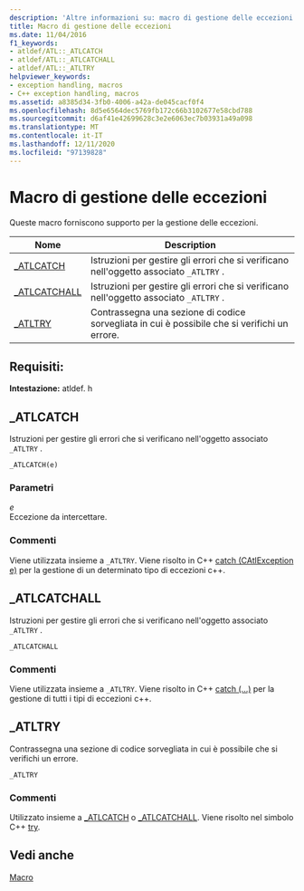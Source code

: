 ```yaml
---
description: 'Altre informazioni su: macro di gestione delle eccezioni'
title: Macro di gestione delle eccezioni
ms.date: 11/04/2016
f1_keywords:
- atldef/ATL::_ATLCATCH
- atldef/ATL::_ATLCATCHALL
- atldef/ATL::_ATLTRY
helpviewer_keywords:
- exception handling, macros
- C++ exception handling, macros
ms.assetid: a8385d34-3fb0-4006-a42a-de045cacf0f4
ms.openlocfilehash: 8d5e6564dec5769fb172c66b3102677e58cbd788
ms.sourcegitcommit: d6af41e42699628c3e2e6063ec7b03931a49a098
ms.translationtype: MT
ms.contentlocale: it-IT
ms.lasthandoff: 12/11/2020
ms.locfileid: "97139828"
---
```

# <a name="exception-handling-macros"></a>Macro di gestione delle eccezioni

Queste macro forniscono supporto per la gestione delle eccezioni.

|Nome|Description|
|-|-|
|[_ATLCATCH](#_atlcatch)|Istruzioni per gestire gli errori che si verificano nell'oggetto associato `_ATLTRY` .|
|[_ATLCATCHALL](#_atlcatchall)|Istruzioni per gestire gli errori che si verificano nell'oggetto associato `_ATLTRY` .|
|[_ATLTRY](#_atltry)|Contrassegna una sezione di codice sorvegliata in cui è possibile che si verifichi un errore.|

## <a name="requirements"></a>Requisiti:

**Intestazione:** atldef. h

## <a name="_atlcatch"></a><a name="_atlcatch"></a> _ATLCATCH

Istruzioni per gestire gli errori che si verificano nell'oggetto associato `_ATLTRY` .

```
_ATLCATCH(e)
```

### <a name="parameters"></a>Parametri

*e*<br/>
Eccezione da intercettare.

### <a name="remarks"></a>Commenti

Viene utilizzata insieme a `_ATLTRY`. Viene risolto in C++ [catch (CAtlException e)](../../cpp/try-throw-and-catch-statements-cpp.md) per la gestione di un determinato tipo di eccezioni c++.

## <a name="_atlcatchall"></a><a name="_atlcatchall"></a> _ATLCATCHALL

Istruzioni per gestire gli errori che si verificano nell'oggetto associato `_ATLTRY` .

```
_ATLCATCHALL
```

### <a name="remarks"></a>Commenti

Viene utilizzata insieme a `_ATLTRY`. Viene risolto in C++ [catch (...)](../../cpp/try-throw-and-catch-statements-cpp.md) per la gestione di tutti i tipi di eccezioni c++.

## <a name="_atltry"></a><a name="_atltry"></a> _ATLTRY

Contrassegna una sezione di codice sorvegliata in cui è possibile che si verifichi un errore.

```
_ATLTRY
```

### <a name="remarks"></a>Commenti

Utilizzato insieme a [_ATLCATCH](#_atlcatch) o [_ATLCATCHALL](#_atlcatchall). Viene risolto nel simbolo C++ [try](../../cpp/try-throw-and-catch-statements-cpp.md).

## <a name="see-also"></a>Vedi anche

[Macro](../../atl/reference/atl-macros.md)
